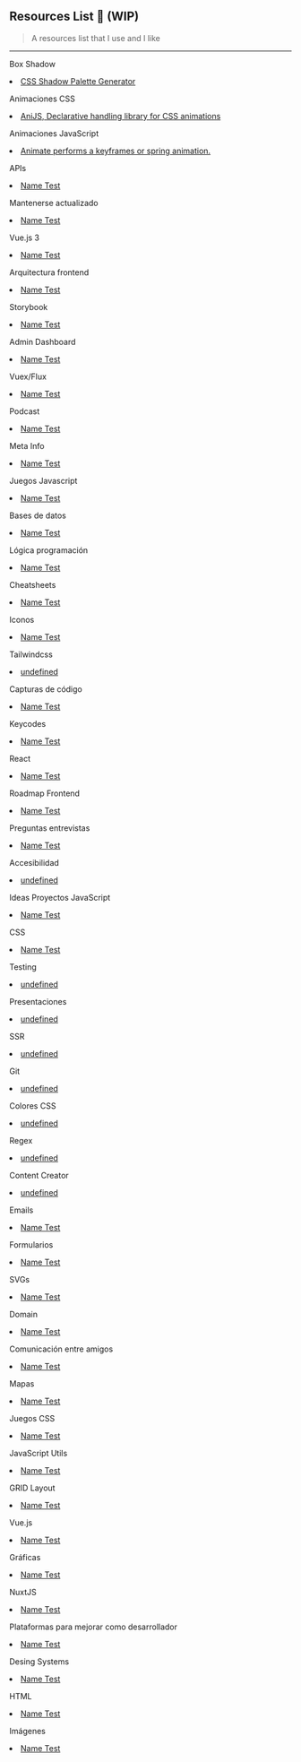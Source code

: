 ## Resources List 🔖  (WIP)
> A resources list that I use and I like

---

  <p>Box Shadow</p>
  <li>
    <a href="https://www.joshwcomeau.com/shadow-palette/">CSS Shadow Palette Generator</a>
  </li>
    
  <p>Animaciones CSS</p>
  <li>
    <a href="https://anijs.github.io/">AniJS, Declarative handling library for CSS animations</a>
  </li>
    
  <p>Animaciones JavaScript </p>
  <li>
    <a href="https://popmotion.io/#quick-start-animation">Animate performs a keyframes or spring animation.</a>
  </li>
    
  <p>APIs</p>
  <li>
    <a href="https://www.thecocktaildb.com/api.php">Name Test</a>
  </li>
    
  <p>Mantenerse actualizado</p>
  <li>
    <a href="https://tympanus.net/codrops/">Name Test</a>
  </li>
    
  <p>Vue.js 3</p>
  <li>
    <a href="https://vueschool.io/articles/vuejs-tutorials/eslint-and-prettier-with-vite-and-vue-js-3/">Name Test</a>
  </li>
    
  <p>Arquitectura frontend</p>
  <li>
    <a href="https://www.youtube.com/watch?v=pqSZ5en1BQ8&ab_channel=midudev">Name Test</a>
  </li>
    
  <p>Storybook</p>
  <li>
    <a href="https://blog.logrocket.com/getting-started-storybook-vue-3/">Name Test</a>
  </li>
    
  <p>Admin Dashboard</p>
  <li>
    <a href="https://madewithvuejs.com/admin-one">Name Test</a>
  </li>
    
  <p>Vuex/Flux</p>
  <li>
    <a href="https://vueschool.io/articles/vuejs-tutorials/vuex-the-official-vuejs-store/">Name Test</a>
  </li>
    
  <p>Podcast</p>
  <li>
    <a href="https://republicaweb.es/">Name Test</a>
  </li>
    
  <p>Meta Info</p>
  <li>
    <a href="https://metatags.io/">Name Test</a>
  </li>
    
  <p>Juegos Javascript</p>
  <li>
    <a href="https://warriorjs.com/">Name Test</a>
  </li>
    
  <p>Bases de datos</p>
  <li>
    <a href="https://supabase.io/">Name Test</a>
  </li>
    
  <p>Lógica programación</p>
  <li>
    <a href="https://t.co/pvCT7FlwqB?amp=1">Name Test</a>
  </li>
    
  <p>Cheatsheets</p>
  <li>
    <a href="https://devhints.io/">Name Test</a>
  </li>
    
  <p>Iconos</p>
  <li>
    <a href="https://heroicons.com/">Name Test</a>
  </li>
    
  <p>Tailwindcss</p>
  <li>
    <a href="undefined">undefined</a>
  </li>
    
  <p>Capturas de código </p>
  <li>
    <a href="https://ray.so/">Name Test</a>
  </li>
    
  <p>Keycodes</p>
  <li>
    <a href="https://keycode.info/">Name Test</a>
  </li>
    
  <p>React</p>
  <li>
    <a href="https://egghead.io/courses/the-beginner-s-guide-to-react">Name Test</a>
  </li>
    
  <p>Roadmap Frontend</p>
  <li>
    <a href="https://npmrundev.wordpress.com/2021/09/18/progressing-from-beginner-to-intermediate/">Name Test</a>
  </li>
    
  <p>Preguntas entrevistas</p>
  <li>
    <a href="https://github.com/mgechev/google-interview-preparation-problems">Name Test</a>
  </li>
    
  <p>Accesibilidad </p>
  <li>
    <a href="undefined">undefined</a>
  </li>
    
  <p>Ideas Proyectos JavaScript</p>
  <li>
    <a href="https://www.freecodecamp.org/news/learn-javascript-form-validation-by-making-a-form/">Name Test</a>
  </li>
    
  <p>CSS</p>
  <li>
    <a href="https://web.dev/learn/css/">Name Test</a>
  </li>
    
  <p>Testing</p>
  <li>
    <a href="undefined">undefined</a>
  </li>
    
  <p>Presentaciones</p>
  <li>
    <a href="undefined">undefined</a>
  </li>
    
  <p>SSR</p>
  <li>
    <a href="undefined">undefined</a>
  </li>
    
  <p>Git</p>
  <li>
    <a href="undefined">undefined</a>
  </li>
    
  <p>Colores CSS</p>
  <li>
    <a href="undefined">undefined</a>
  </li>
    
  <p>Regex</p>
  <li>
    <a href="undefined">undefined</a>
  </li>
    
  <p>Content Creator</p>
  <li>
    <a href="undefined">undefined</a>
  </li>
    
  <p>Emails</p>
  <li>
    <a href="https://mjml.io/">Name Test</a>
  </li>
    
  <p>Formularios</p>
  <li>
    <a href="https://www.typeform.com/es/">Name Test</a>
  </li>
    
  <p>SVGs</p>
  <li>
    <a href="https://svgsprit.es/">Name Test</a>
  </li>
    
  <p>Domain</p>
  <li>
    <a href="https://www.namecheap.com/">Name Test</a>
  </li>
    
  <p>Comunicación entre amigos</p>
  <li>
    <a href="https://www.gather.town/">Name Test</a>
  </li>
    
  <p>Mapas</p>
  <li>
    <a href="https://developers.google.com/maps/documentation/maps-static/overview">Name Test</a>
  </li>
    
  <p>Juegos CSS</p>
  <li>
    <a href="http://www.flexboxdefense.com/">Name Test</a>
  </li>
    
  <p>JavaScript Utils</p>
  <li>
    <a href="https://keycode.info/">Name Test</a>
  </li>
    
  <p>GRID Layout</p>
  <li>
    <a href="https://grid.layoutit.com/">Name Test</a>
  </li>
    
  <p>Vue.js</p>
  <li>
    <a href="https://dev.to/marinamosti/hands-on-vuejs-for-beginners-part-1-2j2g">Name Test</a>
  </li>
    
  <p>Gráficas</p>
  <li>
    <a href="https://apexcharts.com/">Name Test</a>
  </li>
    
  <p>NuxtJS</p>
  <li>
    <a href="https://modules.nuxtjs.org/">Name Test</a>
  </li>
    
  <p>Plataformas para mejorar como desarrollador</p>
  <li>
    <a href="https://www.frontendmentor.io/challenges">Name Test</a>
  </li>
    
  <p>Desing Systems</p>
  <li>
    <a href="https://designsystemsrepo.com/">Name Test</a>
  </li>
    
  <p>HTML</p>
  <li>
    <a href="https://www.freecodecamp.org/">Name Test</a>
  </li>
    
  <p>Imágenes</p>
  <li>
    <a href="https://uppy.io/">Name Test</a>
  </li>
    